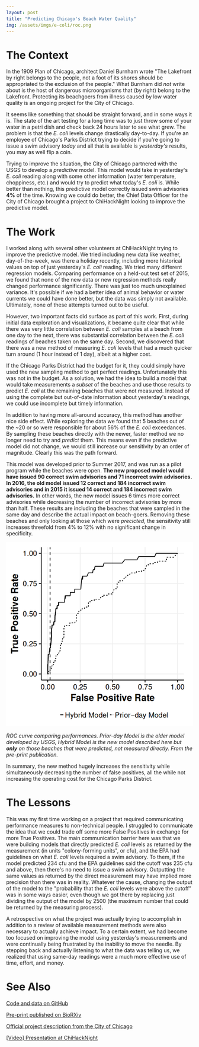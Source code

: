 ```yaml
---
layout: post
title: "Predicting Chicago's Beach Water Quality"
img: /assets/imgs/e-coli/roc.png
---
```


# The Context

In the 1909 Plan of Chicago, architect Daniel Burnham wrote "The Lakefront by right belongs to the people, not a foot of its shores should be appropriated to the exclusion of the people." <!-- Excluding a few private harbors and one airport that has since been reclaimed for the people during a midnight (de-)construction project, this vision remains remarkably accurate. -->  What Burnham did _not_ write about is the host of dangerous microorganisms that (by right) belong to the Lakefront. Protecting its beachgoers from illness caused by low water quality is an ongoing project for the City of Chicago.

It seems like something that should be straight forward, and in some ways it is. The state of the art testing for a long time was to just throw some of your water in a petri dish and check back 24 hours later to see what grew. The problem is that the _E. coli_ levels change drastically day-to-day. If you're an employee of Chicago's Parks District trying to decide if you're going to issue a swim advisory _today_ and all that is available is _yesterday's_ results, you may as well flip a coin.

Trying to improve the situation, the City of Chicago partnered with the USGS to develop a _predictive_ model. This model would take in yesterday's _E. coli_ reading along with some other information (water temperature, choppiness, etc.) and would try to predict what today's _E. coli_ is. While better than nothing, this predictive model correctly issued swim advisories **4%** of the time. Knowing we could do better, the Chief Data Officer for the City of Chicago brought a project to ChiHackNight looking to improve the predictive model.

# The Work

I worked along with several other volunteers at ChiHackNight trying to improve the predictive model. We tried including new data like weather, day-of-the-week, was there a holiday recently, including more historical values on top of just yesterday's _E. coli_ reading. We tried many different regression models. Comparing performance on a held-out test set of 2015, we found that none of the new data or new regression methods really changed performance significantly. There was just too much unexplained variance. It's possible if we had a better idea of animal behavior or water currents we could have done better, but the data was simply not available. Ultimately, none of these attempts turned out to be useful.

However, two important facts did surface as part of this work. First, during initial data exploration and visualizations, it became quite clear that while there was very little correlation between _E. coli_ samples at a beach from one day to the next, there was substantial correlation between the _E. coli_ readings of beaches taken on the same day. Second, we discovered that there was a new method of measuring _E. coli_ levels that had a much quicker turn around (1 hour instead of 1 day), albeit at a higher cost.

If the Chicago Parks District had the budget for it, they could simply have used the new sampling method to get perfect readings. Unfortunately this was not in the budget. As a solution, we had the idea to build a model that would take measurements a _subset_ of the beaches and use those results to predict _E. coli_ at the remaining beaches that were not measured. Instead of using the complete but out-of-date information about yesterday's readings, we could use incomplete but timely information.

In addition to having more all-around accuracy, this method has another nice side effect. While exploring the data we found that 5 beaches out of the ~20 or so were responsible for about 56% of the _E. coli_ exceedances. By sampling these beaches directly with the newer, faster method we no longer need to try and _predict_ them. This means even if the predictive model did not change, we would still increase our sensitivity by an order of magnitude. Clearly this was the path forward.

This model was developed prior to Summer 2017, and was run as a pilot program while the beaches were open. **The new proposed model would have issued 90 correct swim advisories and 71 incorrect swim advisories. In 2016, the old model issued 12 correct and 184 incorrect swim advisories and in 2015 it issued 14 correct and 184 incorrect swim advisories.** In other words, the new model issues 6 times more correct advisories while decreasing the number of incorrect advisories by more than half. These results are including the beaches that were sampled in the same day and describe the actual impact on beach-goers. Removing these beaches and only looking at those which were _precicted_, the sensitivity still increases threefold from 4% to 12% with no significant change in specificity.

![roc curve](/assets/imgs/e-coli/roc.png)

_ROC curve comparing performances. Prior-day Model is the older model developed by USGS, Hybrid Model is the new model described here but **only** on those beaches that were predicted, not measured directly. From the pre-print publication._

In summary, the new method hugely increases the sensitivity while simultaneously decreasing the number of false positives, all the while not increasing the operating cost for the Chicago Parks District.

# The Lessons

This was my first time working on a project that required communicating performance measures to non-technical people. I struggled to communicate the idea that we could trade off some more False Positives in exchange for more True Positives. The main communication barrier here was that we were building models that directly predicted _E. coli_ levels as returned by the measurement (in units "colony-forming units", or cfu), and the EPA had guidelines on what _E. coli_ levels required a swim advisory. To them, if the model predicted 234 cfu and the EPA guidelines said the cutoff was 235 cfu and above, then there's no need to issue a swim advisory. Outputting the same values as returned by the direct measurement may have implied more precision than there was in reality. Whatever the cause, changing the output of the model to the "probability that the _E. coli_ levels were above the cutoff" was in some ways easier, even though we got there by replacing just dividing the output of the model by 2500 (the maximum number that could be returned by the measuring process).  

A retrospective on what the project was actually trying to accomplish in addition to a review of available measurement methods were also necessary to actually achieve impact. To a certain extent, we had become too focused on improving the model using yesterday's measurements and were continually being frustrated by the inability to move the needle. By stepping back and actually listening to what the data was telling us, we realized that using same-day readings were a much more effective use of time, effort, and money.

# See Also

[Code and data on GitHub](https://github.com/Chicago/clear-water)

[Pre-print published on BioRXiv](https://www.biorxiv.org/content/early/2018/01/29/250480)

[Official project description from the City of Chicago](http://chicago.github.io/clear-water/)

[[Video] Presentation at ChiHackNight](https://youtu.be/svMEO9wrud4?t=10m2s)
